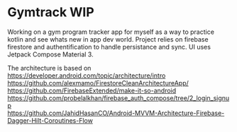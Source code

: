 # Gymtrack WIP

Working on a gym program tracker app for myself as a way to practice kotlin and see whats new in app dev world. 
Project relies on firebase firestore and authentification to handle persistance and sync. 
UI uses Jetpack Compose Material 3. 

The architecture is based on <br/>
https://developer.android.com/topic/architecture/intro <br/>
https://github.com/alexmamo/FirestoreCleanArchitectureApp/ <br/>
https://github.com/FirebaseExtended/make-it-so-android <br/>
https://github.com/probelalkhan/firebase_auth_compose/tree/2_login_signup <br/>
https://github.com/JahidHasanCO/Android-MVVM-Architecture-Firebase-Dagger-Hilt-Coroutines-Flow <br/>

